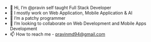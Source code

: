 - 👋 Hi, I’m @pravin self taught Full Stack Developer
- 👀 I mostly work on Web Application, Mobile Application & AI
- 🌱 I’m a patchy programmer
- 💞️ I’m looking to collaborate on Web Development and Mobile Apps Development
- 📫 How to reach me - pravinmd94@gmail.com

<!---
pravintargaryen/pravintargaryen is a ✨ special ✨ repository because its `README.md` (this file) appears on your GitHub profile.
You can click the Preview link to take a look at your changes.
--->
